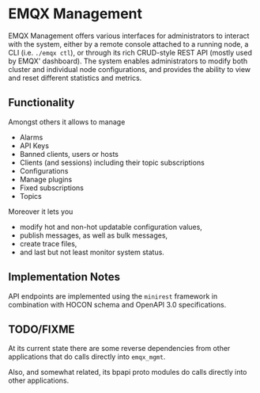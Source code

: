 
# EMQX Management

EMQX Management offers various interfaces for administrators to interact with
the system, either by a remote console attached to a running node, a CLI (i.e.
`./emqx ctl`), or through its rich CRUD-style REST API (mostly used by EMQX'
dashboard). The system enables administrators to modify both cluster and
individual node configurations, and provides the ability to view and reset
different statistics and metrics.

## Functionality

Amongst others it allows to manage

* Alarms
* API Keys
* Banned clients, users or hosts
* Clients (and sessions) including their topic subscriptions
* Configurations
* Manage plugins
* Fixed subscriptions
* Topics

Moreover it lets you

* modify hot and non-hot updatable configuration values,
* publish messages, as well as bulk messages,
* create trace files,
* and last but not least monitor system status.

## Implementation Notes

API endpoints are implemented using the `minirest` framework in combination with
HOCON schema and OpenAPI 3.0 specifications.

## TODO/FIXME

At its current state there are some reverse dependencies from other applications
that do calls directly into `emqx_mgmt`.

Also, and somewhat related, its bpapi proto modules do calls directly into
other applications.

